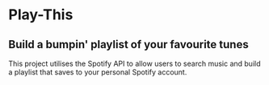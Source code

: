 # Play-This
## Build a bumpin' playlist of your favourite tunes

This project utilises the Spotify API to allow users to search music and build a playlist that saves to your personal Spotify account.
